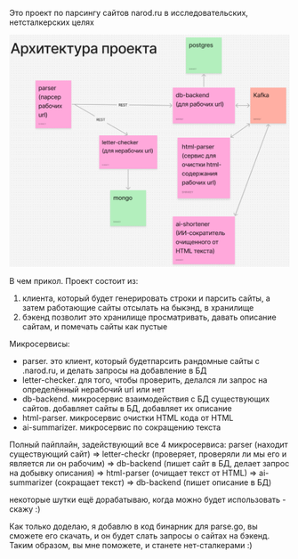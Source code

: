 Это проект по парсингу сайтов narod.ru в исследовательских, нетсталкерских целях


![alt text](https://github.com/sh1nkey/narod-ru-parsing/blob/main/арк.PNG?raw=true)

В чем прикол. Проект состоит из:
1) клиента, который будет генерировать строки и парсить сайты, а затем работающие сайты отсылать на быкэнд, в хранилище
2) бэкенд позволит это хранилище просматривать, давать описание сайтам, и помечать сайты как пустые

Микросервисы:
- parser. это клиент, который будетпарсить рандомные сайты с .narod.ru, и делать запросы на добавление в БД
- letter-checker. для того, чтобы проверить, делался ли запрос на определённый нерабочий url или нет
- db-backend. микросервис взаимодействия с БД существующих сайтов. добавляет сайты в БД, добавляет их описание
- html-parser. микросервис очистки HTML кода от HTML
- ai-summarizer. микросервис по сокращению текста

Полный пайплайн, задействующий все 4 микросервиса:
parser (находит существующий сайт) =>
letter-checkr (проверяет, проверяли ли мы его и является ли он рабочим) =>
db-backend (пишет сайт в БД, делает запрос на добывку описания) =>
html-parser (очищает текст от HTML) =>
ai-summarizer (сокращает текст) =>
db-backend (пишет описание в БД)

некоторые шутки ещё дорабатываю, когда можно будет использовать - скажу :)

Как только доделаю, я добавлю в код бинарник для parse.go, вы сможете его скачать, и он будет слать запросы о сайтах на бэкенд. Таким образом, вы мне поможете, и станете нет-сталкерами :)
